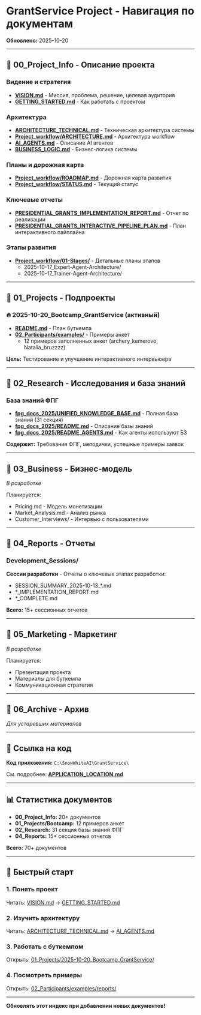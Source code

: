 # GrantService Project - Навигация по документам

**Обновлено:** 2025-10-20

---

## 📁 00_Project_Info - Описание проекта

### Видение и стратегия
- **[VISION.md](00_Project_Info/VISION.md)** - Миссия, проблема, решение, целевая аудитория
- **[GETTING_STARTED.md](00_Project_Info/GETTING_STARTED.md)** - Как работать с проектом

### Архитектура
- **[ARCHITECTURE_TECHNICAL.md](00_Project_Info/ARCHITECTURE_TECHNICAL.md)** - Техническая архитектура системы
- **[Project_workflow/ARCHITECTURE.md](00_Project_Info/Project_workflow/ARCHITECTURE.md)** - Архитектура workflow
- **[AI_AGENTS.md](00_Project_Info/AI_AGENTS.md)** - Описание AI агентов
- **[BUSINESS_LOGIC.md](00_Project_Info/BUSINESS_LOGIC.md)** - Бизнес-логика системы

### Планы и дорожная карта
- **[Project_workflow/ROADMAP.md](00_Project_Info/Project_workflow/ROADMAP.md)** - Дорожная карта развития
- **[Project_workflow/STATUS.md](00_Project_Info/Project_workflow/STATUS.md)** - Текущий статус

### Ключевые отчеты
- **[PRESIDENTIAL_GRANTS_IMPLEMENTATION_REPORT.md](00_Project_Info/PRESIDENTIAL_GRANTS_IMPLEMENTATION_REPORT.md)** - Отчет по реализации
- **[PRESIDENTIAL_GRANTS_INTERACTIVE_PIPELINE_PLAN.md](00_Project_Info/PRESIDENTIAL_GRANTS_INTERACTIVE_PIPELINE_PLAN.md)** - План интерактивного пайплайна

### Этапы развития
- **[Project_workflow/01-Stages/](00_Project_Info/Project_workflow/01-Stages/)** - Детальные планы этапов
  - 2025-10-17_Expert-Agent-Architecture/
  - 2025-10-17_Trainer-Agent-Architecture/

---

## 📁 01_Projects - Подпроекты

### 🔥 2025-10-20_Bootcamp_GrantService (активный)
- **[README.md](01_Projects/2025-10-20_Bootcamp_GrantService/README.md)** - План буткемпа
- **[02_Participants/examples/](01_Projects/2025-10-20_Bootcamp_GrantService/02_Participants/examples/)** - Примеры анкет
  - 12 примеров заполненных анкет (archery_kemerovo, Natalia_bruzzzz)

**Цель:** Тестирование и улучшение интерактивного интервьюера

---

## 📁 02_Research - Исследования и база знаний

### База знаний ФПГ
- **[fpg_docs_2025/UNIFIED_KNOWLEDGE_BASE.md](02_Research/fpg_docs_2025/UNIFIED_KNOWLEDGE_BASE.md)** - Полная база знаний (31 секция)
- **[fpg_docs_2025/README.md](02_Research/fpg_docs_2025/README.md)** - Описание базы знаний
- **[fpg_docs_2025/README_AGENTS.md](02_Research/fpg_docs_2025/README_AGENTS.md)** - Как агенты используют БЗ

**Содержит:** Требования ФПГ, методички, успешные примеры заявок

---

## 📁 03_Business - Бизнес-модель

*В разработке*

Планируется:
- Pricing.md - Модель монетизации
- Market_Analysis.md - Анализ рынка
- Customer_Interviews/ - Интервью с пользователями

---

## 📁 04_Reports - Отчеты

### Development_Sessions/
**Сессии разработки** - Отчеты о ключевых этапах разработки:
- SESSION_SUMMARY_2025-10-13_*.md
- *_IMPLEMENTATION_REPORT.md
- *_COMPLETE.md

**Всего:** 15+ сессионных отчетов

---

## 📁 05_Marketing - Маркетинг

*В разработке*

Планируется:
- Презентация проекта
- Материалы для буткемпа
- Коммуникационная стратегия

---

## 📁 06_Archive - Архив

*Для устаревших материалов*

---

## 🔗 Ссылка на код

**Код приложения:** `C:\SnowWhiteAI\GrantService\`

См. подробнее: **[APPLICATION_LOCATION.md](APPLICATION_LOCATION.md)**

---

## 📊 Статистика документов

- **00_Project_Info:** 20+ документов
- **01_Projects/Bootcamp:** 12 примеров анкет
- **02_Research:** 31 секция базы знаний ФПГ
- **04_Reports:** 15+ сессионных отчетов

**Всего:** 70+ документов

---

## 🚀 Быстрый старт

### 1. Понять проект
Читать: [VISION.md](00_Project_Info/VISION.md) → [GETTING_STARTED.md](00_Project_Info/GETTING_STARTED.md)

### 2. Изучить архитектуру
Читать: [ARCHITECTURE_TECHNICAL.md](00_Project_Info/ARCHITECTURE_TECHNICAL.md) → [AI_AGENTS.md](00_Project_Info/AI_AGENTS.md)

### 3. Работать с буткемпом
Открыть: [01_Projects/2025-10-20_Bootcamp_GrantService/](01_Projects/2025-10-20_Bootcamp_GrantService/)

### 4. Посмотреть примеры
Открыть: [02_Participants/examples/reports/](01_Projects/2025-10-20_Bootcamp_GrantService/02_Participants/examples/reports/)

---

**Обновлять этот индекс при добавлении новых документов!**
